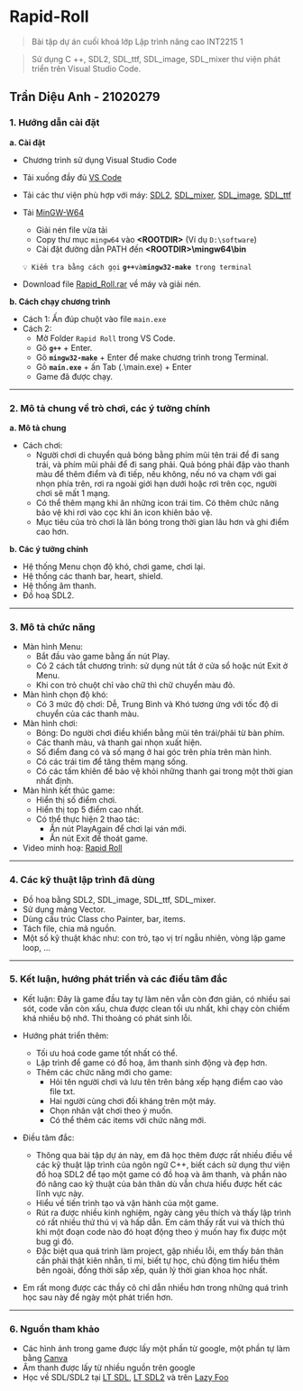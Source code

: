 # Rapid-Roll
> Bài tập dự án cuối khoá lớp Lập trình nâng cao INT2215 1

> Sử dụng C ++, SDL2, SDL_ttf, SDL_image, SDL_mixer thư viện phát triển trên Visual Studio Code.
## Trần Diệu Anh - 21020279

### 1. Hướng dẫn cài đặt
**a. Cài đặt**
  - Chương trình sử dụng Visual Studio Code
  - Tải xuống đầy đủ [VS Code](https://code.visualstudio.com/download)
  - Tải các thư viện phù hợp với máy: [SDL2](https://www.libsdl.org/release/SDL2-devel-2.0.20-mingw.tar.gz), [SDL_mixer](https://www.libsdl.org/projects/SDL_mixer/), [SDL_image](https://www.libsdl.org/projects/SDL_image/), [SDL_ttf](https://www.libsdl.org/projects/SDL_ttf/release/)
  - Tải [MinGW-W64](https://sourceforge.net/projects/mingw-w64/files/Toolchains%20targetting%20Win64/Personal%20Builds/mingw-builds/7.3.0/threads-win32/seh/x86_64-7.3.0-release-win32-seh-rt_v5-rev0.7z) 
     * Giải nén file vừa tải			
     * Copy thư mục `mingw64` vào **<ROOTDIR<Rootdir>>** (Ví dụ `D:\software`)
     * Cài đặt đường dẫn PATH đến **<ROOTDIR<Rootdir>>\mingw64\bin**

	`💡 Kiểm tra bằng cách gọi` **`g++`**` và `**`mingw32-make`**` trong terminal`
  - Download file [Rapid_Roll.rar](https://github.com/AnhDieuTran/Rapid_Roll/raw/main/Rapid_Roll.rar) về máy và giải nén.

**b. Cách chạy chương trình**
  * Cách 1: Ấn đúp chuột vào file `main.exe`
  * Cách 2: 
     + Mở Folder `Rapid Roll` trong VS Code.
     + Gõ **`g++`** + Enter.
     + Gõ **`mingw32-make`** + Enter để make chương trình trong Terminal.
     + Gõ **`main.exe`** + ấn Tab (.\main.exe) + Enter
     + Game đã được chạy. 
***
### 2. Mô tả chung về trò chơi, các ý tưởng chính
**a. Mô tả chung**
- Cách chơi: 
	+ Người chơi di chuyển quả bóng bằng phím mũi tên trái để đi sang trái, và phím mũi phải để đi sang phải. Quả bóng phải đập vào thanh màu để thêm điểm và đi tiếp, nếu không, nếu nó va chạm với gai nhọn phía trên, rơi ra ngoài giới hạn dưới hoặc rơi trên cọc, người chơi sẽ mất 1 mạng. 
	+ Có thể thêm mạng khi ăn những icon trái tim. Có thêm chức năng bảo vệ khi rơi vào cọc khi ăn icon khiên bảo vệ.
	+ Mục tiêu của trò chơi là lăn bóng trong thời gian lâu hơn và ghi điểm cao hơn.
	
**b. Các ý tưởng chính**
* Hệ thống Menu chọn độ khó, chơi game, chơi lại.
* Hệ thống các thanh bar, heart, shield.
* Hệ thống âm thanh.
* Đồ hoạ SDL2.
***
### 3. Mô tả chức năng
* Màn hình Menu:
	* Bắt đầu vào game bằng ấn nút Play.
	* Có 2 cách tắt chương trình: sử dụng nút tắt ở cửa sổ hoặc nút Exit ở Menu.
	* Khi con trỏ chuột chỉ vào chữ thì chữ chuyển màu đỏ.
* Màn hình chọn độ khó:
	* Có 3 mức độ chơi: Dễ, Trung Bình và Khó tương ứng với tốc độ di chuyển của các thanh màu.
* Màn hình chơi:
	* Bóng: Do người chơi điều khiển bằng mũi tên trái/phải từ bàn phím.
	* Các thanh màu, và thanh gai nhọn xuất hiện.
	* Số điểm đang có và số mạng ở hai góc trên phía trên màn hình.
	* Có các trái tim để tăng thêm mạng sống.
	* Có các tấm khiên để bảo vệ khỏi những thanh gai trong một thời gian nhất định.
* Màn hình kết thúc game:
	* Hiển thị số điểm chơi. 
	* Hiển thị top 5 điểm cao nhất.
	* Có thể thực hiện 2 thao tác:
		* Ấn nút PlayAgain để chơi lại ván mới.
		* Ấn nút Exit để thoát game.
* Video minh hoạ: [Rapid Roll](https://www.youtube.com/watch?v=PtZp0fDBOjA)
***
### 4. Các kỹ thuật lập trình đã dùng
  * Đồ hoạ bằng SDL2, SDL_image, SDL_ttf, SDL_mixer.
  * Sử dụng mảng Vector. 
  * Dùng cấu trúc Class cho Painter, bar, items.
  * Tách file, chia mã nguồn.
  * Một số kỹ thuật khác như: con trỏ, tạo vị trí ngẫu nhiên, vòng lặp game loop, ...  
***
### 5. Kết luận, hướng phát triển và các điều tâm đắc
  * Kết luận: Đây là game đầu tay tự làm nên vẫn còn đơn giản, có nhiều sai sót, code vẫn còn xấu, chưa được clean tối ưu nhất, khi chạy còn chiếm khá nhiều bộ nhớ. Thi thoảng có phát sinh lỗi.
  * Hướng phát triển thêm: 
	* Tối ưu hoá code game tốt nhất có thể.
	* Lập trình để game có đồ hoạ, âm thanh sinh động và đẹp hơn. 
	* Thêm các chức năng mới cho game: 
		* Hỏi tên người chơi và lưu tên trên bảng xếp hạng điểm cao vào file txt.
		* Hai người cùng chơi đối kháng trên một máy.
		* Chọn nhân vật chơi theo ý muốn.
		* Có thể thêm các items với chức năng mới.
  * Điều tâm đắc: 
	* Thông qua bài tập dự án này, em đã học thêm được rất nhiều điều về các kỹ thuật lập trình của ngôn ngữ C++, biết cách sử dụng thư viện đồ hoạ SDL2 để tạo một game có đồ hoạ và âm thanh, và phần nào đó nâng cao kỹ thuật của bản thân dù vẫn chưa hiểu được hết các lĩnh vực này.
	* Hiểu về tiến trình tạo và vận hành của một game.
	* Rút ra được nhiều kinh nghiệm, ngày càng yêu thích và thấy lập trình có rất nhiều thứ thú vị và hấp dẫn. Em cảm thấy rất vui và thích thú khi một đoạn code nào đó hoạt động theo ý muốn hay fix được một bug gì đó.
	* Đặc biệt qua quá trình làm project, gặp nhiều lỗi, em thấy bản thân cần phải thật kiên nhẫn, tỉ mỉ, biết tự học, chủ động tìm hiểu thêm bên ngoài, đồng thời sắp xếp, quản lý thời gian khoa học nhất. 
	
  * Em rất mong được các thầy cô chỉ dẫn nhiều hơn trong những quá trình học sau này để ngày một phát triển hơn.
***
### 6. Nguồn tham khảo
* Các hình ảnh trong game được lấy một phần từ google, một phần tự làm bằng [Canva](https://www.canva.com/)
* Âm thanh được lấy từ nhiều nguồn trên google
* Học về SDL/SDL2 tại [LT SDL](https://phattrienphanmem123az.com/lap-trinh-game-cpp), [LT SDL2](https://phattrienphanmem123az.com/lap-trinh-game-c-p2) và trên [Lazy Foo](https://lazyfoo.net/tutorials/SDL/index.php)
